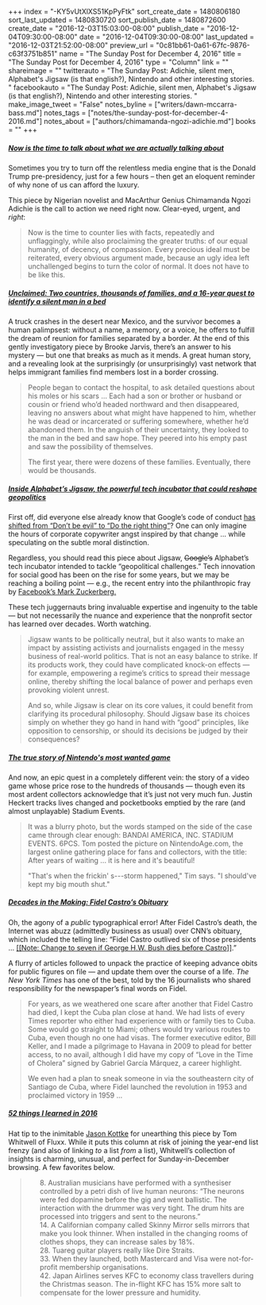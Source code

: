 +++
index = "-KY5vUtXlXS51KpPyFtk"
sort_create_date = 1480806180
sort_last_updated = 1480830720
sort_publish_date = 1480872600
create_date = "2016-12-03T15:03:00-08:00"
publish_date = "2016-12-04T09:30:00-08:00"
date = "2016-12-04T09:30:00-08:00"
last_updated = "2016-12-03T21:52:00-08:00"
preview_url = "0c81bb61-0a61-67fc-9876-c63f3751b851"
name = "The Sunday Post for December 4, 2016"
title = "The Sunday Post for December 4, 2016"
type = "Column"
link = ""
shareimage = ""
twitterauto = "The Sunday Post: Adichie, silent men, Alphabet's Jigsaw (is that english?), Nintendo and other interesting stories. "
facebookauto = "The Sunday Post: Adichie, silent men, Alphabet's Jigsaw (is that english?), Nintendo and other interesting stories. "
make_image_tweet = "False"
notes_byline = ["writers/dawn-mccarra-bass.md"]
notes_tags = ["notes/the-sunday-post-for-december-4-2016.md"]
notes_about = ["authors/chimamanda-ngozi-adichie.md"]
books = ""
+++
<h5><a href="http://www.newyorker.com/culture/cultural-comment/now-is-the-time-to-talk-about-what-we-are-actually-talking-about" title="Now is the time to talk about what we are actually talking about - The New Yorker">Now is the time to talk about what we are actually talking about</a></h5>

<p>Sometimes you try to turn off the relentless media engine that is the Donald Trump pre-presidency, just for a few hours &#8211; then get an eloquent reminder of why none of us can afford the luxury.</p>

<p>This piece by Nigerian novelist and MacArthur Genius Chimamanda Ngozi Adichie is the call to action we need right now. Clear-eyed, urgent, and <em>right</em>:</p>

<blockquote>
<p>Now is the time to counter lies with facts, repeatedly and unflaggingly, while also proclaiming the greater truths: of our equal humanity, of decency, of compassion. Every precious ideal must be reiterated, every obvious argument made, because an ugly idea left unchallenged begins to turn the color of normal. It does not have to be like this.</p>

</blockquote>

<h5><a href="https://story.californiasunday.com/unclaimed-sixty-six-garage" title="Unclaimed
Two countries, thousands of families, and a 16-year quest to identify a silent man in a bed - The California Sunday Magazine">Unclaimed:
Two countries, thousands of families, and a 16-year quest to identify a silent man in a bed</a></h5>

<p>A truck crashes in the desert near Mexico, and the survivor becomes a human palimpsest: without a name, a memory, or a voice, he offers to fulfill the dream of reunion for families separated by a border. At the end of this gently investigatory piece by Brooke Jarvis, there&#8217;s an answer to his mystery — but one that breaks as much as it mends. A great human story, and a revealing look at the surprisingly (or unsurprisingly) vast network that helps immigrant families find members lost in a border crossing.</p>

<blockquote>
<p>People began to contact the hospital, to ask detailed questions about his moles or his scars ... Each had a son or brother or husband or cousin or friend who’d headed northward and then disappeared, leaving no answers about what might have happened to him, whether he was dead or incarcerated or suffering somewhere, whether he’d abandoned them. In the anguish of their uncertainty, they looked to the man in the bed and saw hope. They peered into his empty past and saw the possibility of themselves.</p>

<p>The first year, there were dozens of these families. Eventually, there would be thousands.</p>

</blockquote>

<h5><a href="http://qz.com/846836/inside-google-jigsaw-the-powerful-tech-incubator-that-wants-to-reshape-geopolitics/" title="Inside Alphabet’s Jigsaw, the powerful tech incubator that could reshape geopolitics - Quartz">Inside Alphabet’s Jigsaw, the powerful tech incubator that could reshape geopolitics</a></h5>

<p>First off, did everyone else already know that Google&#8217;s code of conduct <a href="http://blogs.wsj.com/digits/2015/10/02/as-google-becomes-alphabet-dont-be-evil-vanishes/">has shifted from &#8220;Don&#8217;t be evil&#8221; to &#8220;Do the right thing&#8221;</a>? One can only imagine the hours of corporate copywriter angst inspired by that change &#8230; while speculating on the subtle moral distinction. </p>

<p>Regardless, you should read this piece about Jigsaw, <del>Google&#8217;s</del> Alphabet&#8217;s tech incubator intended to tackle &#8220;geopolitical challenges.&#8221; Tech innovation for social good has been on the rise for some years, but we may be reaching a boiling point — e.g., the recent entry into the philanthropic fray by <a href="https://chanzuckerberg.com/">Facebook&#8217;s Mark Zuckerberg.</a></p>

<p>These tech juggernauts bring invaluable expertise and ingenuity to the table — but not necessarily the nuance and experience that the nonprofit sector has learned over decades. Worth watching. </p>

<blockquote>
<p>Jigsaw wants to be politically neutral, but it also wants to make an impact by assisting activists and journalists engaged in the messy business of real-world politics. That is not an easy balance to strike. If its products work, they could have complicated knock-on effects — for example, empowering a regime’s critics to spread their message online, thereby shifting the local balance of power and perhaps even provoking violent unrest.</p>

<p>And so, while Jigsaw is clear on its core values, it could benefit from clarifying its procedural philosophy. Should Jigsaw base its choices simply on whether they go hand in hand with “good” principles, like opposition to censorship, or should its decisions be judged by their consequences? </p>

</blockquote>

<h5><a href="http://www.espn.com/espn/feature/story/_/id/18121761/the-true-story-nintendo-most-coveted-game" title="The true story of Nintendo's most wanted game - ESPN.com">The true story of Nintendo's most wanted game</a></h5>

<p>And now, an epic quest in a completely different vein: the story of a video game whose price rose to the hundreds of thousands — though even its most ardent collectors acknowledge that it&#8217;s just not very much fun. Justin Heckert tracks lives changed and pocketbooks emptied by the rare (and almost unplayable) Stadium Events.</p>

<blockquote>
<p> It was a blurry photo, but the words stamped on the side of the case came through clear enough: BANDAI AMERICA, INC. STADIUM EVENTS. 6PCS. Tom posted the picture on NintendoAge.com, the largest online gathering place for fans and collectors, with the title: After years of waiting ... it is here and it's beautiful!</p>

<p>"That's when the frickin' s---storm happened," Tim says. "I should've kept my big mouth shut." </p>

</blockquote>

<h5><a href="http://www.nytimes.com/interactive/2016/11/29/insider/fidel-castros-obituary.html" title="Decades in the Making: Fidel Castro’s Obituary - The New York Times">Decades in the Making: Fidel Castro’s Obituary</a></h5>

<p>Oh, the agony of a <em>public</em> typographical error! After Fidel Castro&#8217;s death, the Internet was abuzz (admittedly business as usual) over CNN&#8217;s obituary, which included the telling line: &#8220;Fidel Castro outlived six of those presidents &#8230; <a href="http://www.dailydot.com/layer8/fidel-castro-obituary-cnn-mistake/">[[Note: Change to seven if George H.W. Bush dies before Castro]]</a>.&#8221;</p>

<p>A flurry of articles followed to unpack the practice of keeping advance obits for public figures on file — and update them over the course of a life. <em>The New York Times</em> has one of the best, told by the 16 journalists who shared responsibility for the newspaper&#8217;s final words on Fidel.</p>

<blockquote>
<p>For years, as we weathered one scare after another that Fidel Castro had died, I kept the Cuba plan close at hand. We had lists of every Times reporter who either had experience with or family ties to Cuba. Some would go straight to Miami; others would try various routes to Cuba, even though no one had visas. The former executive editor, Bill Keller, and I made a pilgrimage to Havana in 2009 to plead for better access, to no avail, although I did have my copy of “Love in the Time of Cholera” signed by Gabriel García Márquez, a career highlight.</p>

<p>We even had a plan to sneak someone in via the southeastern city of Santiago de Cuba, where Fidel launched the revolution in 1953 and proclaimed victory in 1959 ... </p>

</blockquote>

<h5><a href="https://medium.com/fluxx-studio-notes/52-things-i-learned-in-2016-299fd1e6a62b#.qpkm8349u" title="52 things I learned in 2016 - Medium.com">52 things I learned in 2016</a></h5>

<p>Hat tip to the inimitable <a href="http://kottke.org/">Jason Kottke</a> for unearthing this piece by Tom Whitwell of Fluxx. While it puts this column at risk of joining the year-end list frenzy (and also of linking <em>to</em> a list <em>from</em> a list), Whitwell&#8217;s collection of insights is charming, unusual, and perfect for Sunday-in-December browsing. A few favorites below.</p>

<blockquote>
<ul style="list-style-type:none;">
<li>8. Australian musicians have performed with a synthesiser controlled by a petri dish of live human neurons: “The neurons were fed dopamine before the gig and went ballistic. The interaction with the drummer was very tight. The drum hits are processed into triggers and sent to the neurons.”</li>
<li>14. A Californian company called Skinny Mirror sells mirrors that make you look thinner. When installed in the changing rooms of clothes shops, they can increase sales by 18%.</li>
<li>28. Tuareg guitar players really like Dire Straits.</li>
<li>33. When they launched, both Mastercard and Visa were not-for-profit membership organisations. </li>
<li>42. Japan Airlines serves KFC to economy class travellers during the Christmas season. The in-flight KFC has 15% more salt to compensate for the lower pressure and humidity.</li>
</ul>
</blockquote>

